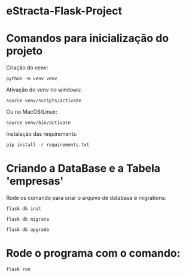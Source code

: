 # eStracta-Flask-Project


# Comandos para inicialização do projeto
Criação do venv:

```
python -m venv venv
```
Ativação do venv no windows:
```
source venv/scripts/activate
```
Ou no MacOS/Linux:
```
source venv/bin/activate
```
Instalação das requirements:
```
pip install -r requirements.txt
```

# Criando a DataBase e a Tabela 'empresas'
Rode os comando para criar o arquivo de database e migrations:
```
flask db init
```
```
flask db migrate
```
```
flask db upgrade
```

# Rode o programa com o comando:
```
flask run
```